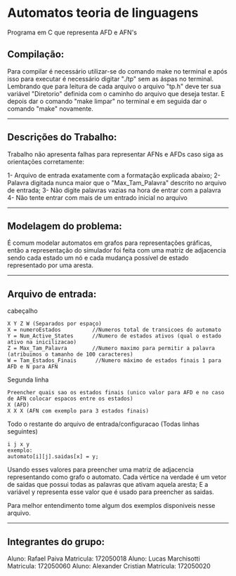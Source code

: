 # Automatos teoria de linguagens
Programa em C que representa AFD e AFN's

## Compilação:

Para compilar é necessário utilizar-se do comando make no terminal e após isso para executar é necessário
digitar "./tp" sem as áspas no terminal. Lembrando que para leitura de cada arquivo o arquivo "tp.h" deve
ter sua variável "Diretorio" definida com o caminho do arquivo que deseja testar. E depois dar o comando
"make limpar" no terminal e em seguida dar o comando "make" novamente.

----------------------------------------------------------------------------------------------------
## Descrições do Trabalho:

Trabalho não apresenta falhas para representar AFNs e AFDs caso siga as orientações corretamente:

1- Arquivo de entrada exatamente com a formatação explicada abaixo;
2- Palavra digitada nunca maior que o "Max_Tam_Palavra" descrito no arquivo de entrada;
3- Não digite palavras vazias na hora de entrar com a palavra
4- Não tente entrar com mais de um entrado inicial no arquivo

----------------------------------------------------------------------------------------------------
## Modelagem do problema:

É comum modelar automatos em grafos para representações gráficas, então a representação do simulador
foi feita com uma matriz de adjacencia sendo cada estado um nó e cada mudança possível de estado representado
por uma aresta.

----------------------------------------------------------------------------------------------------
## Arquivo de entrada: 
cabeçalho
```
X Y Z W (Separados por espaço)
X = numeroEstados          //Numeros total de transicoes do automato
Y = Num_Active_States      //Numero de estados ativos (qual o estado ativo na inicilizacao)
Z = Max_Tam_Palavra        //Numero maximo para permitir a palavra (atribuimos o tamanho de 100 caracteres)
W = Tam_Estados_Finais      //Numero máximo de estados finais 1 para AFD e N para AFN
```
Segunda linha
```
Preencher quais sao os estados finais (unico valor para AFD e no caso de AFN colocar espacos entre os estados)
X (AFD)
X X X (AFN com exemplo para 3 estados finais)
```
Todo o restante do arquivo de entrada/configuracao (Todas linhas seguintes)
```
i j x y
exemplo:
automato[i][j].saidas[x] = y;
```
Usando esses valores para preencher uma matriz de adjacencia representando como grafo o automato.
Cada vértice na verdade é um vetor de saidas que possui todas as palavras que ativam aquela aresta;
E a variável y representa esse valor que é usado para preencher as saidas.

Para melhor entendimento tome algum dos exemplos disponiveis nesse arquivo.

----------------------------------------------------------------------------------------------------
## Integrantes do grupo:

 Aluno:  Rafael Paiva   		 Matricula:  172050018
 Aluno:  Lucas Marchisotti       Matricula:  172050060
 Aluno:  Alexander Cristian      Matricula:  172050020
